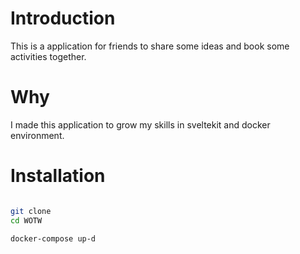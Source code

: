 # Introduction

This is a application for friends to share some ideas and book some activities together.

# Why

I made this application to grow my skills in sveltekit and docker environment.

# Installation

```bash

git clone
cd WOTW

docker-compose up-d
    
```

